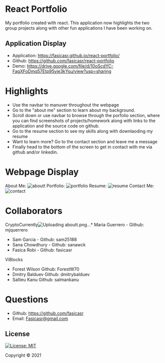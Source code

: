 # React Portfolio

My portfolio created with react. This application now highlights the two group projects along with other fun applications I have been working on.

## Application Display  

* Application: https://fasicasr.github.io/react-portfolio/
* Github: https://github.com/fasicasr/react-portfolio
* Demo: https://drive.google.com/file/d/10oScdYC-FagXFoDmq57Etp95yje3kYsu/view?usp=sharing

# Highlights 

* Use the navbar to manuver throughout the webpage 
* Go to the "about me" section to learn about my background.
* Scroll down or use navbar to browse through the porfolio section, where you can find screenshots of projects/homework along with links to the application and the source code on github.
* Go to the resume section to see my skills along with downlaoding my resume 
* Want to learn more? Go to the contact section and leave me a message 
* Finally head to the bottom of the screen to get in contact with me via github and/or linkedin.

# Webpage Display 

About Me:
![aboutt](https://user-images.githubusercontent.com/78572507/127586878-66e6cf11-6de5-41fa-a6e7-c74cc469c5da.png)
Portfolio:
![portfolio](https://user-images.githubusercontent.com/78572507/127586961-f38dcf36-396d-421d-b4f9-a179f07e0c0e.png)
Resume:
![resume](https://user-images.githubusercontent.com/78572507/127587089-edb37da3-85ae-4fa5-b617-de2f9c508c4d.png)
Contact Me:
![contact](https://user-images.githubusercontent.com/78572507/127587132-abec7aa3-25ff-42a0-be82-760c13a67894.png)



# Collaborators

CryptoCurrently![Uploading aboutt.png…]()* Maria Guerrero - Github: mjquerrero
* Sam Garcia - Github: sam25188
* Sana Chowdhury - Github: sanawck
* Fasica Robi - Github: fasicasr

ViBlocks
* Forest Wilson Github: ForestW70 
* Dmitry Balduev Github: dmitrybalduev 
* Sallieu Kanu Github: salmankanu 


# Questions

* Github: https://github.com/fasicasr
* Email: Fasicasr@gmail.com

## License

[![License: MIT](https://img.shields.io/badge/License-MIT-yellow.svg)](https://opensource.org/licenses/MIT)

Copyright © 2021 
